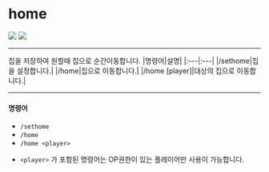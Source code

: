# home
[![](https://img.shields.io/badge/java-16.0.2-ED8B00.svg?logo=java)](https://www.java.com)
[![](https://img.shields.io/badge/youtube-괴다-red.svg?logo=youtube)](https://www.youtube.com/c/괴다)
___
집을 저장하여 원할때 집으로 순간이동합니다.
|명령어|설명|
|:---|:---|
|/sethome|집을 설정합니다.|
|/home|집으로 이동합니다.|
|/home [player]|대상의 집으로 이동합니다.|
___
#### 명령어
+ `/sethome`
+ `/home`
+ `/home <player>`
* `<player>` 가 포함된 명령어는 OP권한이 있는 플레이어만 사용이 가능합니다.
